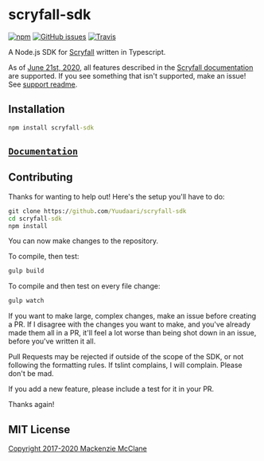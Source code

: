 # scryfall-sdk
[![npm](https://img.shields.io/npm/v/scryfall-sdk.svg?style=flat-square)](https://www.npmjs.com/package/scryfall-sdk)
[![GitHub issues](https://img.shields.io/github/issues/Yuudaari/scryfall-sdk.svg?style=flat-square)](https://github.com/Yuudaari/scryfall-sdk)
[![Travis](https://img.shields.io/travis/Yuudaari/scryfall-sdk/master.svg?style=flat-square)](https://travis-ci.org/Yuudaari/scryfall-sdk)

A Node.js SDK for [Scryfall](https://scryfall.com/docs/api) written in Typescript.

As of [June 21st, 2020](./CHANGELOG.md), all features described in the [Scryfall documentation](https://scryfall.com/docs/api) are supported. If you see something that isn't supported, make an issue! See [support readme](./SUPPORT.md).


## Installation

```bat
npm install scryfall-sdk
```


## [`Documentation`](./DOCUMENTATION.md)


## Contributing

Thanks for wanting to help out! Here's the setup you'll have to do:
```bat
git clone https://github.com/Yuudaari/scryfall-sdk
cd scryfall-sdk
npm install
```
You can now make changes to the repository. 

To compile, then test:
```bat
gulp build
```
To compile and then test on every file change:
```bat
gulp watch
```

If you want to make large, complex changes, make an issue before creating a PR. If I disagree with the changes you want to make, and you've already made them all in a PR, it'll feel a lot worse than being shot down in an issue, before you've written it all.

Pull Requests may be rejected if outside of the scope of the SDK, or not following the formatting rules. If tslint complains, I will complain. Please don't be mad.

If you add a new feature, please include a test for it in your PR.

Thanks again!




## MIT License

[Copyright 2017-2020 Mackenzie McClane](./LICENSE)
